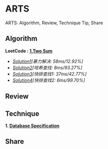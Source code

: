 # **ARTS**
ARTS: Algorithm, Review, Technique Tip, Share

## **Algorithm**
**LeetCode : [1.Two Sum](https://leetcode.com/problems/two-sum/description/)**
- *[Solution1](./Algorithm/TwoSum1.java)[暴力解决: 58ms/12.92%]*
- *[Solution2](./Algorithm/TwoSum2.java)[哈希查找: 8ms/93.27%]*
- *[Solution3](./Algorithm/TwoSum3.java)[快排查找1: 37ms/42.77%]*
- *[Solution4](./Algorithm/TwoSum4.java)[快排查找2: 6ms/99.70%]*

## **Review**


## **Technique**
**1. [Database Specification](./Technique/DBSpecification.md)**

## **Share**
